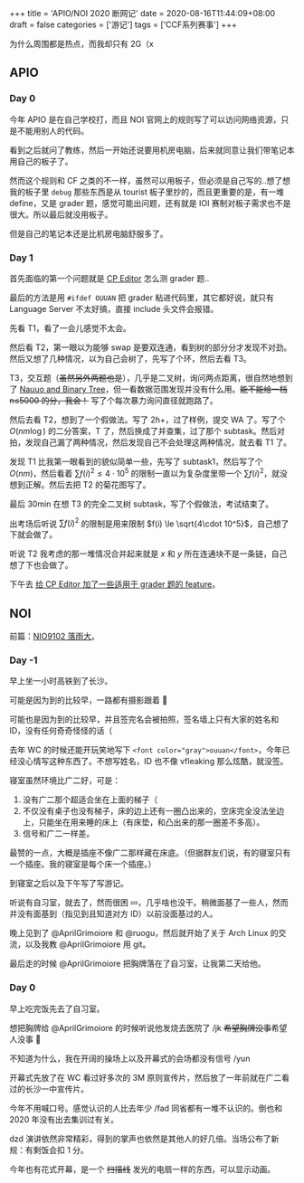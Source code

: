 +++
title = 'APIO/NOI 2020 断网记'
date = 2020-08-16T11:44:09+08:00
draft = false
categories = ['游记']
tags = ['CCF系列赛事']
+++

为什么周围都是热点，而我却只有 2G（x

<!--more-->

## APIO

### Day 0

今年 APIO 是在自己学校打，而且 NOI 官网上的规则写了可以访问网络资源，只是不能用别人的代码。

看到之后就问了教练，然后一开始还说要用机房电脑，后来就同意让我们带笔记本用自己的板子了。

然而这个规则和 CF 之类的不一样，虽然可以用板子，但必须是自己写的..想了想我的板子里 `debug` 那些东西是从 tourist 板子里抄的，而且更重要的是，有一堆 define，又是 grader 题，感觉可能出问题，还有就是 IOI 赛制对板子需求也不是很大。所以最后就没用板子。

但是自己的笔记本还是比机房电脑舒服多了。

### Day 1

首先面临的第一个问题就是 [CP Editor](https://github.com/cpeditor/cpeditor) 怎么测 grader 题..

最后的方法是用 `#ifdef OUUAN` 把 grader 粘进代码里，其它都好说，就只有 Language Server 不太好搞，直接 include 头文件会报错。

先看 T1，看了一会儿感觉不太会。

然后看 T2，第一眼以为能够 swap 是要双连通，看到树的部分分才发现不对劲。然后又想了几种情况，以为自己会树了，先写了个环，然后去看 T3。

T3，交互题（~~虽然另外两题也是~~），几乎是二叉树，询问两点距离，很自然地想到了 [Nauuo and Binary Tree](https://loj.ac/problem/6669)，但一看数据范围发现并没有什么用。~~能不能给一档 n≤5000 的分，我会！~~ 写了个每次暴力询问直径就跑路了。

然后去看 T2，想到了一个假做法。写了 2h+，过了样例，提交 WA 了。写了个 $O(nm\log)$ 的二分答案，T 了，然后换成了并查集，过了那个 subtask。然后对拍，发现自己漏了两种情况，然后发现自己不会处理这两种情况，就去看 T1 了。

发现 T1 比我第一眼看到的貌似简单一些，先写了 subtask1，然后写了个 $O(nm)$，然后看着 $\sum f(i)^2 \le 4\cdot 10^5$ 的限制一直以为复杂度里带一个 $\sum f(i)^2$，就没想到正解。然后去把 T2 的菊花图写了。

最后 30min 在想 T3 的完全二叉树 subtask，写了个假做法，考试结束了。

出考场后听说 $\sum f(i)^2$ 的限制是用来限制 $f(i) \le \sqrt{4\cdot 10^5}$，自己想了下就会做了。

听说 T2 我考虑的那一堆情况合并起来就是 $x$ 和 $y$ 所在连通块不是一条链，自己想了下也会做了。

下午去 [给 CP Editor 加了一些适用于 grader 题的 feature](https://github.com/cpeditor/cpeditor/pull/565)。

## NOI

前篇：[NIO9102 落雨大](/post/NIO9102-落雨大)。

### Day -1

早上坐一小时高铁到了长沙。

可能是因为到的比较早，一路都有摄影跟着 :new_moon_with_face:

可能也是因为到的比较早，并且签完名会被拍照，签名墙上只有大家的姓名和 ID，没有任何奇奇怪怪的话（

去年 WC 的时候还能开玩笑地写下 `<font color="gray">ouuan</font>`，今年已经没心情写这种东西了。不想写姓名，ID 也不像 vfleaking 那么炫酷，就没签。

寝室虽然环境比广二好，可是：

1.  没有广二那个超适合坐在上面的梯子（
2.  不仅没有桌子也没有梯子，床的边上还有一圈凸出来的，空床完全没法坐边上，只能坐在用来睡的床上（有床垫，和凸出来的那一圈差不多高）。
3.  信号和广二一样差。

最赞的一点，大概是插座不像广二那样藏在床底。（但据群友们说，有的寝室只有一个插座。我的寝室是每个床一个插座。）

到寝室之后以及下午写了写游记。

听说有自习室，就去了，然而很困 :zzz:，几乎啥也没干。稍微面基了一些人，然而并没有面基到（指见到且知道对方 ID）以前没面基过的人。

晚上见到了 @AprilGrimoiore 和 @ruogu，然后就开始了关于 Arch Linux 的交流，以及我教 @AprilGrimoiore 用 git。

最后走的时候 @AprilGrimoiore 把胸牌落在了自习室，让我第二天给他。

### Day 0

早上吃完饭先去了自习室。

想把胸牌给 @AprilGrimoiore 的时候听说他发烧去医院了 /jk ~~希望胸牌没事~~希望人没事 :pray:

不知道为什么，我在开阔的操场上以及开幕式的会场都没有信号 /yun

开幕式先放了在 WC 看过好多次的 3M 原则宣传片，然后放了一年前就在广二看过的长沙一中宣传片。

今年不用喊口号。感觉认识的人比去年少 /fad 同省都有一堆不认识的。倒也和 2020 年没有出去集训过有关。

dzd 演讲依然非常精彩，得到的掌声也依然是其他人的好几倍。当场公布了新规：有剩饭会扣 1 分。

今年也有花式开幕，是一个 ~~扫描线~~ 发光的电扇一样的东西，可以显示动画。
